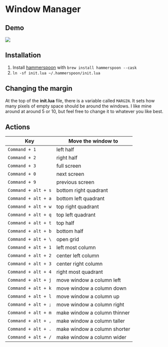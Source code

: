 # Window Manager

## Demo

![](hammerspoon-demo.gif)

## Installation

1. Install [hammerspoon](https://www.hammerspoon.org/) with `brew install hammerspoon --cask`
1. `ln -sf init.lua ~/.hammerspoon/init.lua`

## Changing the margin

At the top of the **init.lua** file, there is a variable called `MARGIN`. It sets how many pixels of empty space should be around the windows. I like mine around at around 5 or 10, but feel free to change it to whatever you like best.

## Actions

 Key          | Move the window to
--------------|-------------
`Command + 1` | left half
`Command + 2` | right half
`Command + 3` | full screen
`Command + 0` | next screen
`Command + 9` | previous screen
`Command + alt + s` | bottom right quadrant
`Command + alt + a` | bottom left quadrant
`Command + alt + w` | top right quadrant
`Command + alt + q` | top left quadrant
`Command + alt + t` | top half
`Command + alt + b` | bottom half
`Command + alt + \` | open grid
`Command + alt + 1` | left most column
`Command + alt + 2` | center left column
`Command + alt + 3` | center right column
`Command + alt + 4` | right most quadrant
`Command + alt + j` | move window a column left
`Command + alt + k` | move window a column down
`Command + alt + l` | move window a column up
`Command + alt + ;` | move window a column right
`Command + alt + m` | make window a column thinner
`Command + alt + ,` | make window a column taller
`Command + alt + .` | make window a column shorter
`Command + alt + /` | make window a column wider
